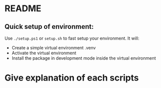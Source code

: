# README

## Quick setup of environment:
Use ```./setup.ps1``` or ```setup.sh``` to fast setup your environment. It will:

- Create a simple virtual environment .venv
- Activate the virtual environment
- Install the package in development mode inside the virtual environment

# Give explanation of each scripts
